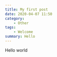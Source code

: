 ```yaml
---
title: My first post
date: 2020-04-07 11:50
category:
    - Other
tags:
    - Welcome
summary: Hello
---
```


Hello world